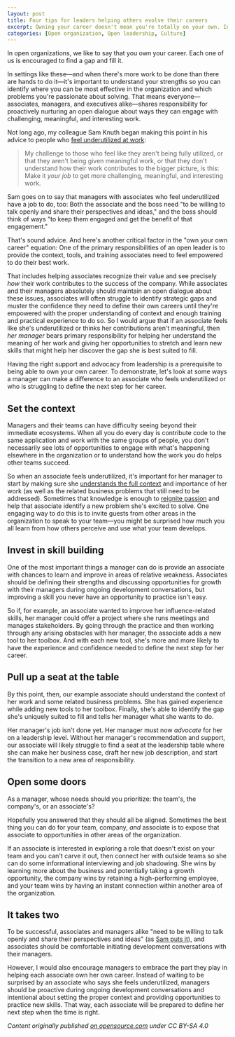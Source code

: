 ```yaml
---
layout: post
title: Four tips for leaders helping others evolve their careers
excerpt: Owning your career doesn't mean you're totally on your own. In open organizations, managers and other leaders have a responsibility to employees seeking new opportunities for development and growth.  
categories: [Open organization, Open leadership, Culture]
---
```


In open organizations, we like to say that you own your career. Each one of us is encouraged to find a gap and fill it.

In settings like these—and when there's more work to be done than there are hands to do it—it's important to understand your strengths so you can identify where you can be most effective in the organization and which problems you're passionate about solving. That means everyone—associates, managers, and executives alike—shares responsibility for proactively nurturing an open dialogue about ways they can engage with challenging, meaningful, and interesting work.

Not long ago, my colleague Sam Knuth began making this point in his advice to people who [feel underutilized at work](https://opensource.com/open-organization/17/4/feeling-underutilized):

> My challenge to those who feel like they aren't being fully utilized, or that they aren't being given meaningful work, or that they don't understand how their work contributes to the bigger picture, is this: Make it _your job_ to get more challenging, meaningful, and interesting work.

Sam goes on to say that managers with associates who feel underutilized have a job to do, too: Both the associate and the boss need "to be willing to talk openly and share their perspectives and ideas," and the boss should think of ways "to keep them engaged and get the benefit of that engagement."

That's sound advice. And here's another critical factor in the "own your own career" equation: One of the primary responsibilities of an open leader is to provide the context, tools, and training associates need to feel empowered to do their best work.

That includes helping associates recognize their value and see precisely _how_ their work contributes to the success of the company. While associates and their managers absolutely should maintain an open dialogue about these issues, associates will often struggle to identify strategic gaps and muster the confidence they need to define their own careers until they're empowered with the proper understanding of context and enough training and practical experience to do so. So I would argue that if an associate feels like she's underutilized or thinks her contributions aren't meaningful, then _her manager_ bears primary responsibility for helping her understand the meaning of her work and giving her opportunities to stretch and learn new skills that might help her discover the gap she is best suited to fill.

Having the right support and advocacy from leadership is a prerequisite to being able to own your own career. To demonstrate, let's look at some ways a manager can make a difference to an associate who feels underutilized or who is struggling to define the next step for her career.

## Set the context

Managers and their teams can have difficulty seeing beyond their immediate ecosystems. When all you do every day is contribute code to the same application and work with the same groups of people, you don't necessarily see lots of opportunities to engage with what's happening elsewhere in the organization or to understand how the work you do helps other teams succeed.

So when an associate feels underutilized, it's important for her manager to start by making sure she [understands the full context](https://opensource.com/open-organization/16/3/what-it-means-be-open-source-leader) and importance of her work (as well as the related business problems that still need to be addressed). Sometimes that knowledge is enough to [reignite passion](https://opensource.com/open-organization/15/11/reigniting-employee-passion) and help that associate identify a new problem she's excited to solve. One engaging way to do this is to invite guests from other areas in the organization to speak to your team—you might be surprised how much you all learn from how others perceive and use what your team develops.

## Invest in skill building

One of the most important things a manager can do is provide an associate with chances to learn and improve in areas of relative weakness. Associates should be defining their strengths and discussing opportunities for growth with their managers during ongoing development conversations, but improving a skill you never have an opportunity to practice isn't easy.

So if, for example, an associate wanted to improve her influence-related skills, her manager could offer a project where she runs meetings and manages stakeholders. By going through the practice and then working through any arising obstacles with her manager, the associate adds a new tool to her toolbox. And with each new tool, she's more and more likely to have the experience and confidence needed to define the next step for her career.

## Pull up a seat at the table

By this point, then, our example associate should understand the context of her work and some related business problems. She has gained experience while adding new tools to her toolbox. Finally, she's able to identify the gap she's uniquely suited to fill and tells her manager what she wants to do.

Her manager's job isn't done yet. Her manager must now _advocate_ for her on a leadership level. Without her manager's recommendation and support, our associate will likely struggle to find a seat at the leadership table where she can make her business case, draft her new job description, and start the transition to a new area of responsibility.

## Open some doors

As a manager, whose needs should you prioritize: the team's, the company's, or an associate's?

Hopefully you answered that they should all be aligned. Sometimes the best thing you can do for your team, company, _and_ associate is to expose that associate to opportunities in other areas of the organization.

If an associate is interested in exploring a role that doesn't exist on your team and you can't carve it out, then connect her with outside teams so she can do some informational interviewing and job shadowing. She wins by learning more about the business and potentially taking a growth opportunity, the company wins by retaining a high-performing employee, and your team wins by having an instant connection within another area of the organization.

## It takes two

To be successful, associates and managers alike "need to be willing to talk openly and share their perspectives and ideas" (as [Sam puts it](https://opensource.com/open-organization/17/4/feeling-underutilized)), and associates should be comfortable initiating development conversations with their managers.

However, I would also encourage managers to embrace the part they play in helping each associate own her own career. Instead of waiting to be surprised by an associate who says she feels underutilized, managers should be proactive during ongoing development conversations and intentional about setting the proper context and providing opportunities to practice new skills. That way, each associate will be prepared to define her next step when the time is right.

_Content originally published [on opensource.com](https://opensource.com/open-organization/17/9/own-your-open-career) under CC BY-SA 4.0_
